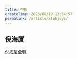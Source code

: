 ```yaml
---
title: 中医
createTime: 2025/06/19 13:54:57
permalink: /article/xtubjvy5/
---
```



## 倪海厦


[倪海厦全套](https://pan.baidu.com/s/1iWtvxEIywnDFzg9ryFv6fA?pwd=ttxx)
